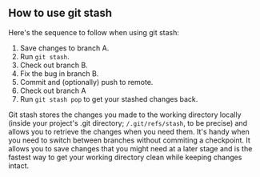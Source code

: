 ## How to use git stash

Here's the sequence to follow when using git stash:

1.  Save changes to branch A.
2.  Run `git stash`.
3.  Check out branch B.
4.  Fix the bug in branch B.
5.  Commit and (optionally) push to remote.
6.  Check out branch A
7.  Run `git stash pop` to get your stashed changes back.

Git stash stores the changes you made to the working directory locally (inside your project's .git directory; `/.git/refs/stash`, to be precise) and allows you to retrieve the changes when you need them. It's handy when you need to switch between branches without commiting a checkpoint. It allows you to save changes that you might need at a later stage and is the fastest way to get your working directory clean while keeping changes intact.